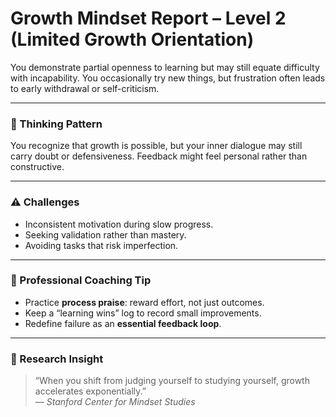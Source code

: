 # Growth Mindset Report – Level 2 (Limited Growth Orientation)

You demonstrate partial openness to learning but may still equate difficulty with incapability. You occasionally try new things, but frustration often leads to early withdrawal or self-criticism.

---

### 💭 Thinking Pattern
You recognize that growth is possible, but your inner dialogue may still carry doubt or defensiveness. Feedback might feel personal rather than constructive.

---

### ⚠️ Challenges
- Inconsistent motivation during slow progress.  
- Seeking validation rather than mastery.  
- Avoiding tasks that risk imperfection.

---

### 🌱 Professional Coaching Tip
- Practice **process praise**: reward effort, not just outcomes.  
- Keep a “learning wins” log to record small improvements.  
- Redefine failure as an **essential feedback loop**.

---

### 💬 Research Insight
> “When you shift from judging yourself to studying yourself, growth accelerates exponentially.”  
> — *Stanford Center for Mindset Studies*
